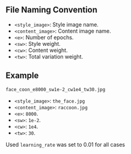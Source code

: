 ## File Naming Convention

- `<style_image>`: Style image name.
- `<content_image>`: Content image name.
- `<e>`: Number of epochs.
- `<sw>`: Style weight.
- `<cw>`: Content weight.
- `<tw>`: Total variation weight.

## Example

`face_coon_e8000_sw1e-2_cw1e4_tw30.jpg`
- `<style_image>`: `the_face.jpg`
- `<content_image>`: `raccoon.jpg`
- `<e>`: `8000`.
- `<sw>`: `1e-2`.
- `<cw>`: `1e4`.
- `<tw>`: `30`.

Used `learning_rate` was set to 0.01 for all cases


